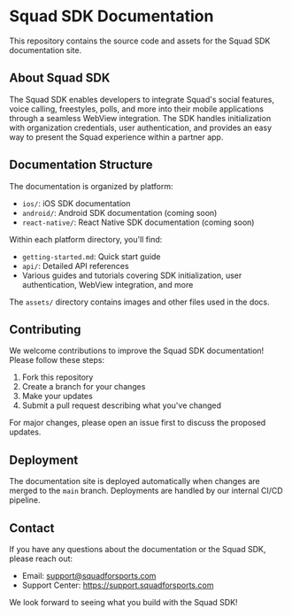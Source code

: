 # Squad SDK Documentation

This repository contains the source code and assets for the Squad SDK documentation site.

## About Squad SDK

The Squad SDK enables developers to integrate Squad's social features, voice calling, freestyles, polls, and more into their mobile applications through a seamless WebView integration. The SDK handles initialization with organization credentials, user authentication, and provides an easy way to present the Squad experience within a partner app.

## Documentation Structure

The documentation is organized by platform:

- `ios/`: iOS SDK documentation
- `android/`: Android SDK documentation (coming soon)
- `react-native/`: React Native SDK documentation (coming soon)

Within each platform directory, you'll find:

- `getting-started.md`: Quick start guide
- `api/`: Detailed API references
- Various guides and tutorials covering SDK initialization, user authentication, WebView integration, and more

The `assets/` directory contains images and other files used in the docs.

## Contributing

We welcome contributions to improve the Squad SDK documentation! Please follow these steps:

1. Fork this repository
2. Create a branch for your changes
3. Make your updates
4. Submit a pull request describing what you've changed

For major changes, please open an issue first to discuss the proposed updates.

## Deployment

The documentation site is deployed automatically when changes are merged to the `main` branch. Deployments are handled by our internal CI/CD pipeline.

## Contact

If you have any questions about the documentation or the Squad SDK, please reach out:

- Email: support@squadforsports.com
- Support Center: https://support.squadforsports.com

We look forward to seeing what you build with the Squad SDK!
